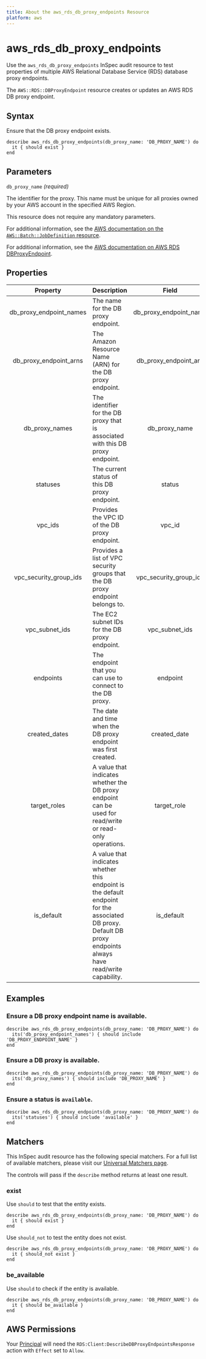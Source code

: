 ```yaml
---
title: About the aws_rds_db_proxy_endpoints Resource
platform: aws
---
```


# aws_rds_db_proxy_endpoints

Use the `aws_rds_db_proxy_endpoints` InSpec audit resource to test properties of multiple AWS Relational Database Service (RDS) database proxy endpoints.

The `AWS::RDS::DBProxyEndpoint` resource creates or updates an AWS RDS DB proxy endpoint.

## Syntax

Ensure that the DB proxy endpoint exists.

    describe aws_rds_db_proxy_endpoints(db_proxy_name: 'DB_PROXY_NAME') do
      it { should exist }
    end

## Parameters

`db_proxy_name` _(required)_

The identifier for the proxy. This name must be unique for all proxies owned by your AWS account in the specified AWS Region.

This resource does not require any mandatory parameters.

For additional information, see the [AWS documentation on the `AWS::Batch::JobDefinition` resource](https://docs.aws.amazon.com/AWSCloudFormation/latest/UserGuide/aws-resource-batch-jobdefinition.html).


For additional information, see the [AWS documentation on AWS RDS DBProxyEndpoint](https://docs.aws.amazon.com/AWSCloudFormation/latest/UserGuide/aws-resource-rds-dbproxyendpoint.html).

## Properties

| Property | Description | Field |
| :---: | :--- | :---: |
| db_proxy_endpoint_names | The name for the DB proxy endpoint. | db_proxy_endpoint_name |
| db_proxy_endpoint_arns | The Amazon Resource Name (ARN) for the DB proxy endpoint. | db_proxy_endpoint_arn |
| db_proxy_names | The identifier for the DB proxy that is associated with this DB proxy endpoint. | db_proxy_name |
| statuses | The current status of this DB proxy endpoint. | status |
| vpc_ids | Provides the VPC ID of the DB proxy endpoint. | vpc_id |
| vpc_security_group_ids | Provides a list of VPC security groups that the DB proxy endpoint belongs to. | vpc_security_group_ids |
| vpc_subnet_ids | The EC2 subnet IDs for the DB proxy endpoint. | vpc_subnet_ids |
| endpoints | The endpoint that you can use to connect to the DB proxy. | endpoint |
| created_dates | The date and time when the DB proxy endpoint was first created. | created_date |
| target_roles | A value that indicates whether the DB proxy endpoint can be used for read/write or read-only operations. | target_role |
| is_default | A value that indicates whether this endpoint is the default endpoint for the associated DB proxy. Default DB proxy endpoints always have read/write capability. | is_default |

## Examples

### Ensure a DB proxy endpoint name is available.

    describe aws_rds_db_proxy_endpoints(db_proxy_name: 'DB_PROXY_NAME') do
      its('db_proxy_endpoint_names') { should include 'DB_PROXY_ENDPOINT_NAME' }
    end

### Ensure a DB proxy is available.

    describe aws_rds_db_proxy_endpoints(db_proxy_name: 'DB_PROXY_NAME') do
      its('db_proxy_names') { should include 'DB_PROXY_NAME' }
    end

### Ensure a status is `available`.

    describe aws_rds_db_proxy_endpoints(db_proxy_name: 'DB_PROXY_NAME') do
      its('statuses') { should include 'available' }
    end

## Matchers

This InSpec audit resource has the following special matchers. For a full list of available matchers, please visit our [Universal Matchers page](https://www.inspec.io/docs/reference/matchers/).

The controls will pass if the `describe` method returns at least one result.

### exist

Use `should` to test that the entity exists.

    describe aws_rds_db_proxy_endpoints(db_proxy_name: 'DB_PROXY_NAME') do
      it { should exist }
    end

Use `should_not` to test the entity does not exist.

    describe aws_rds_db_proxy_endpoints(db_proxy_name: 'DB_PROXY_NAME') do
      it { should_not exist }
    end

### be_available

Use `should` to check if the entity is available.

    describe aws_rds_db_proxy_endpoints(db_proxy_name: 'DB_PROXY_NAME') do
      it { should be_available }
    end

## AWS Permissions

Your [Principal](https://docs.aws.amazon.com/IAM/latest/UserGuide/intro-structure.html#intro-structure-principal) will need the `RDS:Client:DescribeDBProxyEndpointsResponse` action with `Effect` set to `Allow`.
